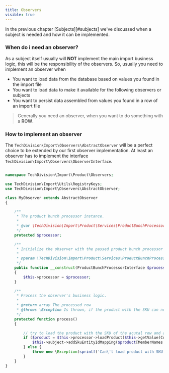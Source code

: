 ```yaml
---
title: Observers
visible: true
---
```


In the previous chapter [Subjects][#subjects] we've discussed when a subject is needed and how it can be implemented.

### When do i need an observer?

As a subject itself usually will **NOT** implement the main import business logic, this will be the responsibility of the observers. So, usually you need to implement an observer when

* You want to load data from the database based on values you found in the import file
* You want to load data to make it available for the following observers or subjects
* You want to persist data assembled from values you found in a row of an import file

> Generally you need an observer, when you want to do something with a **ROW**.

### How to implement an observer

The `TechDivision\Import\Observers\AbstractObserver` will be a perfect choice to be extended by our first observer implementation. At least an observer has to implement the interface `TechDivision\Import\Observers\ObserverInterface`.

```php

namespace TechDivision\Import\Product\Observers;

use TechDivision\Import\Utils\RegistryKeys;
use TechDivision\Import\Observers\AbstractObserver;

class MyObserver extends AbstractObserver
{

    /**
     * The product bunch processor instance.
     *
     * @var \TechDivision\Import\Product\Services\ProductBunchProcessorInterface
     */
    protected $processor;

    /**
     * Initialize the observer with the passed product bunch processor instance.
     *
     * @param \TechDivision\Import\Product\Services\ProductBunchProcessorInterface $productBunchProcessor The product bunch processor instance
     */
    public function __construct(ProductBunchProcessorInterface $processor)
    {
        $this->processor = $processor;
    }

    /**
     * Process the observer's business logic.
     *
     * @return array The processed row
     * @throws \Exception Is thrown, if the product with the SKU can not be loaded
     */
    protected function process()
    {

        // try to load the product with the SKU of the acutal row and add the entity ID => SKU mapping to the subject
        if ($product = $this->processor->loadProduct($this->getValue(ColumnKeys::SKU)) {
            $this->subject->addSkuEntityIdMapping($product[MemberNames::ENTITY_ID], $product[MemberNames::SKU]);
        } else {
         	throw new \Exception(sprintf('Can\'t load product with SKU "%s"', $sku));   
        }
    }
}
```